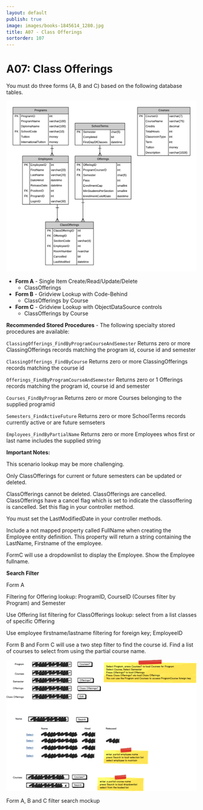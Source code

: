 ```yaml
---
layout: default
publish: true
image: images/books-1845614_1280.jpg
title: A07 - Class Offerings
sortorder: 107
---
```

# A07: Class Offerings

You must do three forms (A, B and C) based on the following database tables.

![](A07.png)

- **Form A** - Single Item Create/Read/Update/Delete
  - ClassOfferings
- **Form B** - Gridview Lookup with Code-Behind
  - ClassOfferings by Course
- **Form C** - Gridview Lookup with ObjectDataSource controls
  - ClassOfferings by Course

**Recommended Stored Procedures** - The following specialty stored procedures are available:

`ClassingOfferings_FindByProgramCourseAndSemester` Returns zero or more ClassingOfferings records matching the program id, course id and semester

`ClassingOfferings_FindByCourse` Returns zero or more ClassingOfferings records matching the course id 

`Offerings_FindByProgramCourseAndSemester` Returns zero or 1 Offerings records matching the program id, course id and semester

`Courses_FindByProgram` Returns zero or more Courses belonging to the supplied programid

`Semesters_FindActiveFuture` Returns zero or more SchoolTerms records currently active or are future semseters

`Employees_FindByPartialName` Returns zero or more Employees whos first or last name includes the supplied string

**Important Notes:** 

This scenario lookup may be more challenging. 

Only ClassOfferings for current or future semesters can be updated or deleted.

ClassOfferings cannot be deleted. ClassOfferings are cancelled. ClassOfferings have a cancel flag which is set to indicate the classoffering is cancelled. Set this flag in your controller method.

You must set the LastModifiedDate in your controller methods.

Include a not mapped property called FullName when creating the Employee entity definition. This property will return a string containing the LastName, Firstname of the employee.

FormC will use a dropdownlist to display the Employee. Show the Employee fullname.

**Search Filter**

Form A

Filtering for Offering lookup: ProgramID, CourseID (Courses filter by Program) and Semester

Use Offering list filtering for ClassOfferings lookup: select from a list classes of specific Offering

Use employee firstname/lastname filtering for foreign key; EmployeeID

Form B and Form C will use a two step filter to find the course id. Find a list of courses to select from using the partial course name.

![](A07Mockup.png)

Form A, B and C filter search mockup